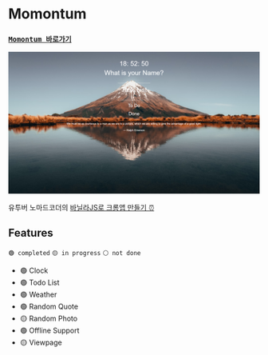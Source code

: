# Momontum 

### [`Momontum 바로가기`](https://inhalin.github.io/momontum/momontum.html)

![momontum](img/momontum.png)

유투버 노마드코더의 [바닐라JS로 크롬앱 만들기 ⏰](https://nomadcoders.co/javascript-for-beginners/lobby)

## Features

`🟢 completed` `🟡 in progress` `⚪ not done`

- 🟢 Clock
- 🟢 Todo List
- 🟢 Weather
- 🟢 Random Quote
- 🟡 Random Photo
- 🟢 Offline Support
- 🟡 Viewpage